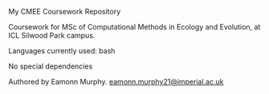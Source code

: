 My CMEE Coursework Repository

Coursework for MSc of Computational Methods in Ecology and Evolution, at ICL Silwood Park campus.

Languages currently used: bash

No special dependencies

Authored by Eamonn Murphy. eamonn.murphy21@imperial.ac.uk

